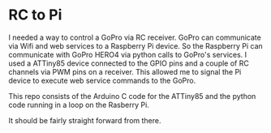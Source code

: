 RC to Pi
====
I needed a way to control a GoPro via RC receiver.  GoPro can communicate via Wifi and web services to a Raspberry Pi device.  So the Raspberry Pi can communicate with GoPro HERO4 via python calls to GoPro's services.  I used a ATTiny85 device connected to the GPIO pins and a couple of RC channels via PWM pins on a receiver.  This allowed me to signal the Pi device to execute web service commands to the GoPro.

This repo consists of the Arduino C code for the ATTiny85 and the python code running in a loop on the Rasberry Pi.

It should be fairly straight forward from there.
